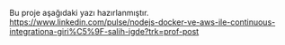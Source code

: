 Bu proje aşağıdaki yazı hazırlanmıştır.
https://www.linkedin.com/pulse/nodejs-docker-ve-aws-ile-continuous-integrationa-giri%C5%9F-salih-igde?trk=prof-post
